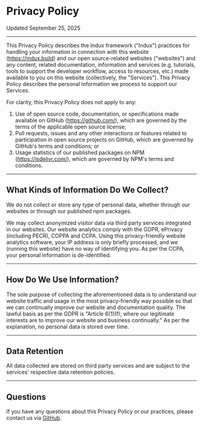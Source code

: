 # Privacy Policy

Updated September 25, 2025

---

This Privacy Policy describes the Indux framework ("Indux") practices for handling your information in connection with this website (https://indux.build) and our open source-related websites ("websites") and any content, related documentation, information and services (e.g. tutorials, tools to support the developer workflow, access to resources, etc.) made available to you on this website (collectively, the "Services"). This Privacy Policy describes the personal information we process to support our Services.

For clarity, this Privacy Policy does not apply to any:

1. Use of open source code, documentation, or specifications made available on GitHub (https://github.com/), which are governed by the terms of the applicable open source license;
2. Pull requests, issues and any other interactions or features related to participation in open source projects on GitHub, which are governed by GitHub's terms and conditions; or
3. Usage statistics of our published packages on NPM (https://jsdelivr.com/), which are governed by NPM's terms and conditions.

---

## What Kinds of Information Do We Collect?​

We do not collect or store any type of personal data, whether through our websites or through our published npm packages.

We may collect anonymized visitor data via third party services integrated in our websites. Our website analytics comply with the GDPR, ePrivacy (including PECR), COPPA and CCPA. Using this privacy-friendly website analytics software, your IP address is only briefly processed, and we (running this website) have no way of identifying you. As per the CCPA, your personal information is de-identified.

---

## How Do We Use Information?​

The sole purpose of collecting the aforementioned data is to understand our website traffic and usage in the most privacy-friendly way possible so that we can continually improve our website and documentation quality. The lawful basis as per the GDPR is "Article 6(1)(f); where our legitimate interests are to improve our website and business continually." As per the explanation, no personal data is stored over time.

---

## Data Retention​

All data collected are stored on third party services and are subject to the services' respective data retention policies.

---

## Questions​

If you have any questions about this Privacy Policy or our practices, please contact us via <a href="https://github.com/andrewmatlock/Indux" target="_blank">GitHub</a>.


